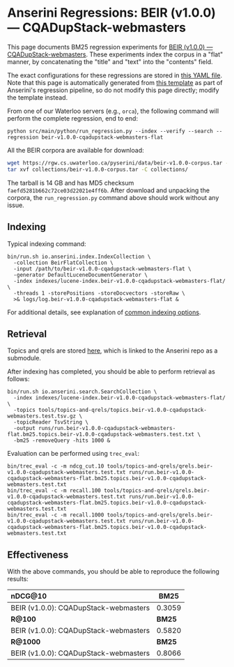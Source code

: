 # Anserini Regressions: BEIR (v1.0.0) &mdash; CQADupStack-webmasters

This page documents BM25 regression experiments for [BEIR (v1.0.0) &mdash; CQADupStack-webmasters](http://beir.ai/).
These experiments index the corpus in a "flat" manner, by concatenating the "title" and "text" into the "contents" field.

The exact configurations for these regressions are stored in [this YAML file](../../src/main/resources/regression/beir-v1.0.0-cqadupstack-webmasters-flat.yaml).
Note that this page is automatically generated from [this template](../../src/main/resources/docgen/templates/beir-v1.0.0-cqadupstack-webmasters-flat.template) as part of Anserini's regression pipeline, so do not modify this page directly; modify the template instead.

From one of our Waterloo servers (e.g., `orca`), the following command will perform the complete regression, end to end:

```
python src/main/python/run_regression.py --index --verify --search --regression beir-v1.0.0-cqadupstack-webmasters-flat
```

All the BEIR corpora are available for download:

```bash
wget https://rgw.cs.uwaterloo.ca/pyserini/data/beir-v1.0.0-corpus.tar -P collections/
tar xvf collections/beir-v1.0.0-corpus.tar -C collections/
```

The tarball is 14 GB and has MD5 checksum `faefd5281b662c72ce03d22021e4ff6b`.
After download and unpacking the corpora, the `run_regression.py` command above should work without any issue.

## Indexing

Typical indexing command:

```
bin/run.sh io.anserini.index.IndexCollection \
  -collection BeirFlatCollection \
  -input /path/to/beir-v1.0.0-cqadupstack-webmasters-flat \
  -generator DefaultLuceneDocumentGenerator \
  -index indexes/lucene-index.beir-v1.0.0-cqadupstack-webmasters-flat/ \
  -threads 1 -storePositions -storeDocvectors -storeRaw \
  >& logs/log.beir-v1.0.0-cqadupstack-webmasters-flat &
```

For additional details, see explanation of [common indexing options](../../docs/common-indexing-options.md).

## Retrieval

Topics and qrels are stored [here](https://github.com/castorini/anserini-tools/tree/master/topics-and-qrels), which is linked to the Anserini repo as a submodule.

After indexing has completed, you should be able to perform retrieval as follows:

```
bin/run.sh io.anserini.search.SearchCollection \
  -index indexes/lucene-index.beir-v1.0.0-cqadupstack-webmasters-flat/ \
  -topics tools/topics-and-qrels/topics.beir-v1.0.0-cqadupstack-webmasters.test.tsv.gz \
  -topicReader TsvString \
  -output runs/run.beir-v1.0.0-cqadupstack-webmasters-flat.bm25.topics.beir-v1.0.0-cqadupstack-webmasters.test.txt \
  -bm25 -removeQuery -hits 1000 &
```

Evaluation can be performed using `trec_eval`:

```
bin/trec_eval -c -m ndcg_cut.10 tools/topics-and-qrels/qrels.beir-v1.0.0-cqadupstack-webmasters.test.txt runs/run.beir-v1.0.0-cqadupstack-webmasters-flat.bm25.topics.beir-v1.0.0-cqadupstack-webmasters.test.txt
bin/trec_eval -c -m recall.100 tools/topics-and-qrels/qrels.beir-v1.0.0-cqadupstack-webmasters.test.txt runs/run.beir-v1.0.0-cqadupstack-webmasters-flat.bm25.topics.beir-v1.0.0-cqadupstack-webmasters.test.txt
bin/trec_eval -c -m recall.1000 tools/topics-and-qrels/qrels.beir-v1.0.0-cqadupstack-webmasters.test.txt runs/run.beir-v1.0.0-cqadupstack-webmasters-flat.bm25.topics.beir-v1.0.0-cqadupstack-webmasters.test.txt
```

## Effectiveness

With the above commands, you should be able to reproduce the following results:

| **nDCG@10**                                                                                                  | **BM25**  |
|:-------------------------------------------------------------------------------------------------------------|-----------|
| BEIR (v1.0.0): CQADupStack-webmasters                                                                        | 0.3059    |
| **R@100**                                                                                                    | **BM25**  |
| BEIR (v1.0.0): CQADupStack-webmasters                                                                        | 0.5820    |
| **R@1000**                                                                                                   | **BM25**  |
| BEIR (v1.0.0): CQADupStack-webmasters                                                                        | 0.8066    |
